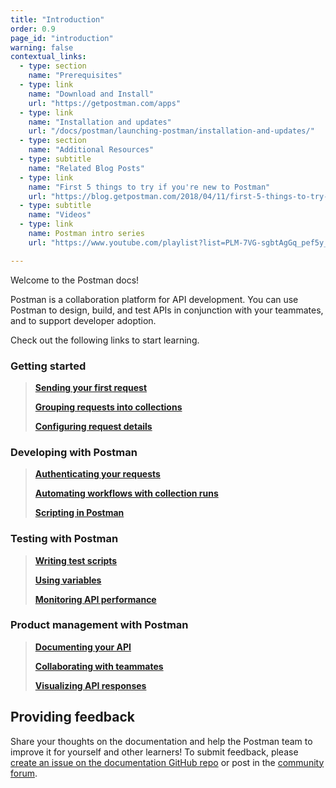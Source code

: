 ```yaml
---
title: "Introduction"
order: 0.9
page_id: "introduction"
warning: false
contextual_links:
  - type: section
    name: "Prerequisites"
  - type: link
    name: "Download and Install"
    url: "https://getpostman.com/apps"
  - type: link
    name: "Installation and updates"
    url: "/docs/postman/launching-postman/installation-and-updates/"
  - type: section
    name: "Additional Resources"
  - type: subtitle
    name: "Related Blog Posts"
  - type: link
    name: "First 5 things to try if you're new to Postman"
    url: "https://blog.getpostman.com/2018/04/11/first-5-things-to-try-if-youre-new-to-postman/"
  - type: subtitle
    name: "Videos"
  - type: link
    name: Postman intro series
    url: "https://www.youtube.com/playlist?list=PLM-7VG-sgbtAgGq_pef5y_ruIUBPpUgNJ"

---
```


Welcome to the Postman docs!

Postman is a collaboration platform for API development. You can use Postman to design, build, and test APIs in conjunction with your teammates, and to support developer adoption.

Check out the following links to start learning.

### Getting started

> [__Sending your first request__](/docs/postman/launching-postman/sending-the-first-request/)
>
> [__Grouping requests into collections__](/docs/postman/launching-postman/creating-the-first-collection/)
>
> [__Configuring request details__](/docs/postman/sending-api-requests/requests/)

### Developing with Postman

> [__Authenticating your requests__](/docs/postman/sending-api-requests/authorization/)
>
> [__Automating workflows with collection runs__](/docs/postman/collection-runs/intro-to-collection-runs/)
>
> [__Scripting in Postman__](/docs/postman/scripts/intro-to-scripts/)

### Testing with Postman

> [__Writing test scripts__](/docs/postman/scripts/test-scripts/)
>
> [__Using variables__](/docs/postman/variables-and-environments/variables/)
>
> [__Monitoring API performance__](/docs/postman/monitors/intro-monitors/)

### Product management with Postman

> [__Documenting your API__](/docs/postman/api-documentation/documenting-your-api/)
>
> [__Collaborating with teammates__](/docs/postman/launching-postman/collaboration/)
>
> [__Visualizing API responses__](/docs/postman/sending-api-requests/visualizer/)

## Providing feedback

Share your thoughts on the documentation and help the Postman team to improve it for yourself and other learners! To submit feedback, please [create an issue on the documentation GitHub repo](https://github.com/postmanlabs/postman-docs/issues) or post in the [community forum](https://community.getpostman.com/).
